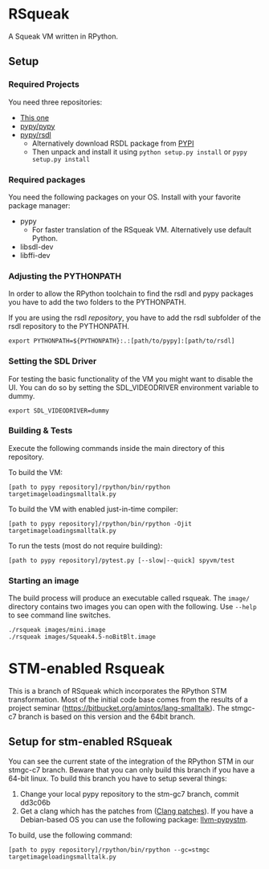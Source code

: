 RSqueak
=========

A Squeak VM written in RPython.

Setup
----

### Required Projects
You need three repositories: 
* [This one](https://bitbucket.org/pypy/lang-smalltalk)
* [pypy/pypy](https://bitbucket.org/pypy/pypy)
* [pypy/rsdl](https://bitbucket.org/pypy/rsdl)
    * Alternatively download RSDL package from [PYPI](https://pypi.python.org/pypi/rsdl)
    * Then unpack and install it using ```python setup.py install``` or ```pypy setup.py install```

### Required packages
You need the following packages on your OS. Install with your favorite package manager:
* pypy
    * For faster translation of the RSqueak VM. Alternatively use default Python.
* libsdl-dev
* libffi-dev

### Adjusting the PYTHONPATH
In order to allow the RPython toolchain to find the rsdl and pypy packages you have to add the two folders to the PYTHONPATH.

If you are using the rsdl *repository*, you have to add the rsdl subfolder of the rsdl repository to the PYTHONPATH.

```
export PYTHONPATH=${PYTHONPATH}:.:[path/to/pypy]:[path/to/rsdl]
```

### Setting the SDL Driver
For testing the basic functionality of the VM you might want to disable the UI. You can do so by setting the SDL_VIDEODRIVER environment variable to dummy.

```
export SDL_VIDEODRIVER=dummy
```

### Building & Tests
Execute the following commands inside the main directory of this repository.

To build the VM:

```
[path to pypy repository]/rpython/bin/rpython targetimageloadingsmalltalk.py
```

To build the VM with enabled just-in-time compiler:

```
[path to pypy repository]/rpython/bin/rpython -Ojit targetimageloadingsmalltalk.py
```

To run the tests (most do not require building):

```
[path to pypy repository]/pytest.py [--slow|--quick] spyvm/test
```

### Starting an image
The build process will produce an executable called rsqueak.
The ```image/``` directory contains two images you can open with the following.
Use ```--help``` to see command line switches.

```
./rsqueak images/mini.image
./rsqueak images/Squeak4.5-noBitBlt.image
```




STM-enabled Rsqueak
===
This is a branch of RSqueak which incorporates the RPython STM transformation. Most of the initial code base comes from the results of a project seminar (https://bitbucket.org/amintos/lang-smalltalk). The stmgc-c7 branch is based on this version and the 64bit branch.

Setup for stm-enabled RSqueak
---
You can see the current state of the integration of the RPython STM in our stmgc-c7 branch.
Beware that you can only build this branch if you have a 64-bit linux. To build this branch you have to setup several things:

1. Change your local pypy repository to the stm-gc7 branch, commit dd3c06b
2. Get a clang which has the patches from ([Clang patches](https://bitbucket.org/pypy/stmgc/src/d164a5bcad5e7615b4362b6a1a49d51e2e06de0c/c7/llvmfix/?at=default)). If you have a Debian-based OS you can use the following package: [llvm-pypystm](https://launchpad.net/~malte.swart/+archive/ubuntu/llvm-pypystm).

To build, use the following command:
```
[path to pypy repository]/rpython/bin/rpython --gc=stmgc targetimageloadingsmalltalk.py
```
